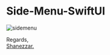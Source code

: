 # Side-Menu-SwiftUI

![sidemenu](https://user-images.githubusercontent.com/35195398/116783803-1b4dde80-aa91-11eb-96b7-c644f6fa3511.gif)


Regards,  
[Shanezzar.](https://shanezzar.com/)
